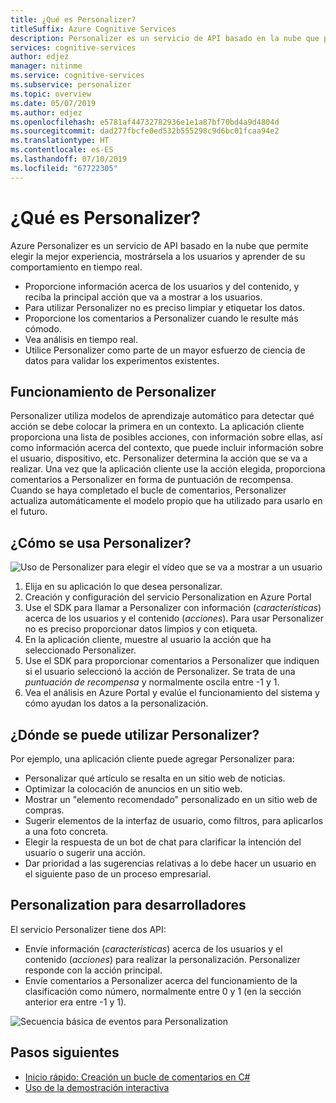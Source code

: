 ```yaml
---
title: ¿Qué es Personalizer?
titleSuffix: Azure Cognitive Services
description: Personalizer es un servicio de API basado en la nube que permite elegir la mejor experiencia, mostrársela a los usuarios y aprender de su comportamiento en tiempo real.
services: cognitive-services
author: edjez
manager: nitinme
ms.service: cognitive-services
ms.subservice: personalizer
ms.topic: overview
ms.date: 05/07/2019
ms.author: edjez
ms.openlocfilehash: e5781af44732782936e1e1a87bf70bd4a9d4804d
ms.sourcegitcommit: dad277fbcfe0ed532b555298c9d6bc01fcaa94e2
ms.translationtype: HT
ms.contentlocale: es-ES
ms.lasthandoff: 07/10/2019
ms.locfileid: "67722305"
---
```

# <a name="what-is-personalizer"></a>¿Qué es Personalizer?

Azure Personalizer es un servicio de API basado en la nube que permite elegir la mejor experiencia, mostrársela a los usuarios y aprender de su comportamiento en tiempo real.

* Proporcione información acerca de los usuarios y del contenido, y reciba la principal acción que va a mostrar a los usuarios. 
* Para utilizar Personalizer no es preciso limpiar y etiquetar los datos.
* Proporcione los comentarios a Personalizer cuando le resulte más cómodo. 
* Vea análisis en tiempo real. 
* Utilice Personalizer como parte de un mayor esfuerzo de ciencia de datos para validar los experimentos existentes.

## <a name="how-does-personalizer-work"></a>Funcionamiento de Personalizer

Personalizer utiliza modelos de aprendizaje automático para detectar qué acción se debe colocar la primera en un contexto. La aplicación cliente proporciona una lista de posibles acciones, con información sobre ellas, así como información acerca del contexto, que puede incluir información sobre el usuario, dispositivo, etc. Personalizer determina la acción que se va a realizar. Una vez que la aplicación cliente use la acción elegida, proporciona comentarios a Personalizer en forma de puntuación de recompensa. Cuando se haya completado el bucle de comentarios, Personalizer actualiza automáticamente el modelo propio que ha utilizado para usarlo en el futuro.

## <a name="how-do-i-use-the-personalizer"></a>¿Cómo se usa Personalizer?

![Uso de Personalizer para elegir el vídeo que se va a mostrar a un usuario](media/what-is-personalizer/personalizer-example-highlevel.png)

1. Elija en su aplicación lo que desea personalizar.
1. Creación y configuración del servicio Personalization en Azure Portal
1. Use el SDK para llamar a Personalizer con información (_características_) acerca de los usuarios y el contenido (_acciones_). Para usar Personalizer no es preciso proporcionar datos limpios y con etiqueta. 
1. En la aplicación cliente, muestre al usuario la acción que ha seleccionado Personalizer.
1. Use el SDK para proporcionar comentarios a Personalizer que indiquen si el usuario seleccionó la acción de Personalizer. Se trata de una _puntuación de recompensa_ y normalmente oscila entre -1 y 1.
1. Vea el análisis en Azure Portal y evalúe el funcionamiento del sistema y cómo ayudan los datos a la personalización.

## <a name="where-can-i-use-personalizer"></a>¿Dónde se puede utilizar Personalizer?

Por ejemplo, una aplicación cliente puede agregar Personalizer para:

* Personalizar qué artículo se resalta en un sitio web de noticias.    
* Optimizar la colocación de anuncios en un sitio web.
* Mostrar un "elemento recomendado" personalizado en un sitio web de compras.
* Sugerir elementos de la interfaz de usuario, como filtros, para aplicarlos a una foto concreta.
* Elegir la respuesta de un bot de chat para clarificar la intención del usuario o sugerir una acción.
* Dar prioridad a las sugerencias relativas a lo debe hacer un usuario en el siguiente paso de un proceso empresarial.

## <a name="personalization-for-developers"></a>Personalization para desarrolladores

El servicio Personalizer tiene dos API:

* Envíe información (_características_) acerca de los usuarios y el contenido (_acciones_) para realizar la personalización. Personalizer responde con la acción principal.
* Envíe comentarios a Personalizer acerca del funcionamiento de la clasificación como número, normalmente entre 0 y 1 (en la sección anterior era entre -1 y 1). 

![Secuencia básica de eventos para Personalization](media/what-is-personalizer/personalization-intro.png)

## <a name="next-steps"></a>Pasos siguientes

* [Inicio rápido: Creación un bucle de comentarios en C#](csharp-quickstart-commandline-feedback-loop.md)
* [Uso de la demostración interactiva](https://personalizationdemo.azurewebsites.net/)
